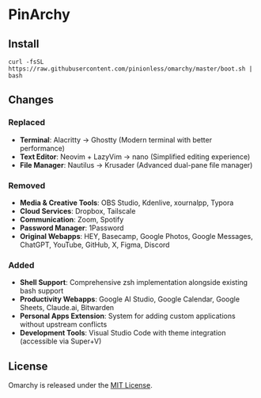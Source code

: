 # PinArchy

## Install
`curl -fsSL https://raw.githubusercontent.com/pinionless/omarchy/master/boot.sh | bash`

## Changes

### Replaced
- **Terminal**: Alacritty → Ghostty (Modern terminal with better performance)
- **Text Editor**: Neovim + LazyVim → nano (Simplified editing experience)
- **File Manager**: Nautilus → Krusader (Advanced dual-pane file manager)

### Removed
- **Media & Creative Tools**: OBS Studio, Kdenlive, xournalpp, Typora
- **Cloud Services**: Dropbox, Tailscale
- **Communication**: Zoom, Spotify
- **Password Manager**: 1Password
- **Original Webapps**: HEY, Basecamp, Google Photos, Google Messages, ChatGPT, YouTube, GitHub, X, Figma, Discord

### Added
- **Shell Support**: Comprehensive zsh implementation alongside existing bash support
- **Productivity Webapps**: Google AI Studio, Google Calendar, Google Sheets, Claude.ai, Bitwarden
- **Personal Apps Extension**: System for adding custom applications without upstream conflicts
- **Development Tools**: Visual Studio Code with theme integration (accessible via Super+V)

## License
Omarchy is released under the [MIT License](https://opensource.org/licenses/MIT).